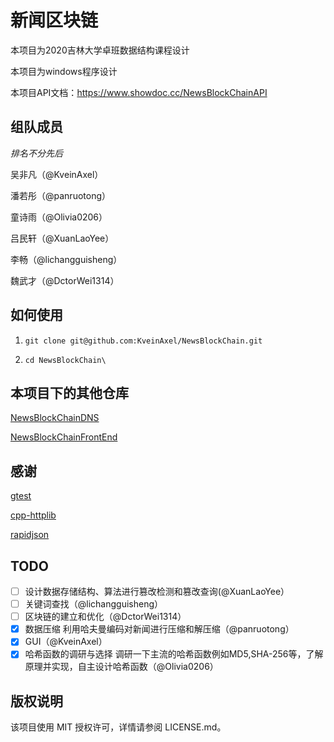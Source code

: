 # 新闻区块链

本项目为2020吉林大学卓班数据结构课程设计

本项目为windows程序设计

本项目API文档：https://www.showdoc.cc/NewsBlockChainAPI

## 组队成员

*排名不分先后*

吴非凡（@KveinAxel）

潘若彤（@panruotong）

童诗雨（@Olivia0206）

吕民轩（@XuanLaoYee）

李畅（@lichangguisheng）

魏武才（@DctorWei1314）

## 如何使用

1. `git clone git@github.com:KveinAxel/NewsBlockChain.git`

2. `cd NewsBlockChain\`

## 本项目下的其他仓库

[NewsBlockChainDNS](https://github.com/KveinAxel/NewsBlockChainDNS)

[NewsBlockChainFrontEnd](https://github.com/KveinAxel/NewsBlockChainFrontEnd)

## 感谢

[gtest](https://github.com/google/googletest.git)

[cpp-httplib](https://github.com/yhirose/cpp-httplib.git)

[rapidjson](https://github.com/Tencent/rapidjson.git)

## TODO
- [ ] 设计数据存储结构、算法进行篡改检测和篡改查询(@XuanLaoYee）
- [ ] 关键词查找（@lichangguisheng）
- [ ] 区块链的建立和优化（@DctorWei1314）
- [x] 数据压缩 利用哈夫曼编码对新闻进行压缩和解压缩（@panruotong）
- [x] GUI（@KveinAxel）
- [x] 哈希函数的调研与选择 调研一下主流的哈希函数例如MD5,SHA-256等，了解原理并实现，自主设计哈希函数（@Olivia0206）

## 版权说明

该项目使用 MIT 授权许可，详情请参阅 LICENSE.md。
